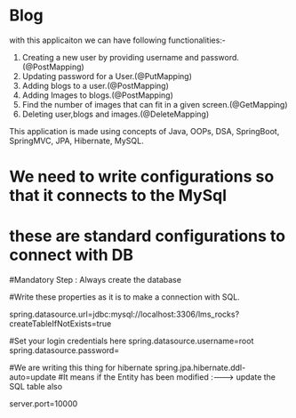 # Blog
with this applicaiton we can have following functionalities:-
1. Creating a new user by providing username and password.(@PostMapping)
2. Updating password for a User.(@PutMapping)
3. Adding blogs to a user.(@PostMapping)
4. Adding Images to blogs.(@PostMapping)
5. Find the number of images that can fit in a given screen.(@GetMapping)
7. Deleting user,blogs and images.(@DeleteMapping)

This application is made using concepts of Java, OOPs, DSA, SpringBoot, SpringMVC, JPA, Hibernate, MySQL. 

# We need to write configurations so that it connects to the MySql
# these are standard configurations to connect with DB

#Mandatory Step : Always create the database


#Write these properties as it is to make a connection with SQL.

spring.datasource.url=jdbc:mysql://localhost:3306/lms_rocks?createTableIfNotExists=true

#Set your login credentials here
spring.datasource.username=root
spring.datasource.password=


#We are writing this thing for hibernate
spring.jpa.hibernate.ddl-auto=update
#It means if the Entity has been modified :---> update the SQL table also



server.port=10000


